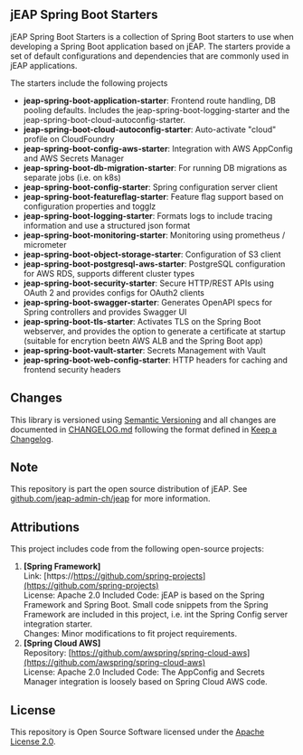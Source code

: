 ## jEAP Spring Boot Starters
jEAP Spring Boot Starters is a collection of Spring Boot starters to use when developing a Spring Boot application
based on jEAP. The starters provide a set of default configurations and dependencies that are commonly used in jEAP
applications.

The starters include the following projects
* __jeap-spring-boot-application-starter__: Frontend route handling, DB pooling defaults. Includes the 
  jeap-spring-boot-logging-starter and the jeap-spring-boot-cloud-autoconfig-starter.
* __jeap-spring-boot-cloud-autoconfig-starter__: Auto-activate "cloud" profile on CloudFoundry
* __jeap-spring-boot-config-aws-starter__: Integration with AWS AppConfig and AWS Secrets Manager 
* __jeap-spring-boot-db-migration-starter__: For running DB migrations as separate jobs (i.e. on k8s)
* __jeap-spring-boot-config-starter__: Spring configuration server client
* __jeap-spring-boot-featureflag-starter__: Feature flag support based on configuration properties and togglz
* __jeap-spring-boot-logging-starter__: Formats logs to include tracing information and use a structured json format
* __jeap-spring-boot-monitoring-starter__: Monitoring using prometheus / micrometer
* __jeap-spring-boot-object-storage-starter__: Configuration of S3 client
* __jeap-spring-boot-postgresql-aws-starter__: PostgreSQL configuration for AWS RDS, supports different cluster types
* __jeap-spring-boot-security-starter__: Secure HTTP/REST APIs using OAuth 2 and provides configs for OAuth2 clients
* __jeap-spring-boot-swagger-starter__: Generates OpenAPI specs for Spring controllers and provides Swagger UI
* __jeap-spring-boot-tls-starter__: Activates TLS on the Spring Boot webserver, and provides the option to generate a
  certificate at startup (suitable for encrytion beetn AWS ALB and the Spring Boot app)
* __jeap-spring-boot-vault-starter__: Secrets Management with Vault
* __jeap-spring-boot-web-config-starter__: HTTP headers for caching and frontend security headers

## Changes

This library is versioned using [Semantic Versioning](http://semver.org/) and all changes are documented in
[CHANGELOG.md](./CHANGELOG.md) following the format defined in [Keep a Changelog](http://keepachangelog.com/).

## Note

This repository is part the open source distribution of jEAP. See [github.com/jeap-admin-ch/jeap](https://github.com/jeap-admin-ch/jeap)
for more information.

## Attributions

This project includes code from the following open-source projects:

1. **[Spring Framework]**  
   Link: [https://https://github.com/spring-projects](https://github.com/spring-projects)  
   License: Apache 2.0
   Included Code: jEAP is based on the Spring Framework and Spring Boot. Small code snippets from the Spring Framework
   are included in this project, i.e. int the Spring Config server integration starter.            
   Changes: Minor modifications to fit project requirements.
2. **[Spring Cloud AWS]**  
   Repository: [https://github.com/awspring/spring-cloud-aws](https://github.com/awspring/spring-cloud-aws)  
   License: Apache 2.0
   Included Code: The AppConfig and Secrets Manager integration is loosely based on Spring Cloud AWS code.

## License

This repository is Open Source Software licensed under the [Apache License 2.0](./LICENSE).
